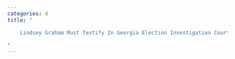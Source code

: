 ```yaml
---
categories: d
title: "

    Lindsey Graham Must Testify In Georgia Election Investigation Court Rules

"
---
```


